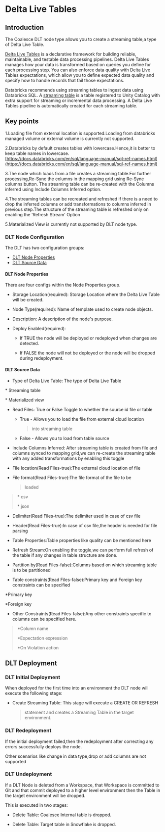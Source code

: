# **Delta Live Tables**

## **Introduction**

The Coalesce DLT node type allows you to create a streaming table,a type
of Delta Live Table.

[Delta Live Tables](https://docs.databricks.com/en/delta-live-tables/index.html)
is a declarative framework for building reliable, maintainable, and
testable data processing pipelines. Delta Live Tables manages how your
data is transformed based on queries you define for each processing
step. You can also enforce data quality with Delta Live Tables
expectations, which allow you to define expected data quality and
specify how to handle records that fail those expectations.

Databricks recommends using streaming tables to ingest data using
Databricks SQL. A [streaming
table](https://docs.databricks.com/en/tables/streaming.html#additional-resources)
is a table registered to Unity Catalog with extra support for streaming
or incremental data processing. A Delta Live Tables pipeline is
automatically created for each streaming table.

## **Key points**

1.Loading file from external location is supported.Loading from
databricks managed volume or external volume is currently not supported.

2.Databricks by default creates tables with lowercase.Hence,it is better to keep table names in lowercase.[https://docs.databricks.com/en/sql/language-manual/sql-ref-names.html](https://docs.databricks.com/en/sql/language-manual/sql-ref-names.html)

3.The node which loads from a file creates a streaming table.For further processing,Re-Sync the columns in the mapping grid using Re-Sync columns button.
The streaming table can be re-created with the Columns inferred using Include Columns Inferred option.

4.The streaming tables can be recreated and refreshed if there is a need to drop the inferred columns or add transformations to columns inferred in previous step.The structure of the streaming table is refreshed only on enabling the 'Refresh Stream' Option

5.Materialized View is currently not supported by DLT node type.

### **DLT Node Configuration**

The DLT has two configuration groups:

* [DLT Node Properties](#dlt-node-properties)
* [DLT Source Data](#dlt-source-data)

<h4 id="dlt-node-properties"> DLT Node Properties </h4>

There are four configs within the Node Properties group.

-   Storage Location(required): Storage Location where the Delta Live Table will be created.

-   Node Type(required): Name of template used to create node objects.

-   Description: A description of the node\'s purpose.

-   Deploy Enabled(required):

    -   If TRUE the node will be deployed or redeployed when changes are detected.

    -   If FALSE the node will not be deployed or the node will be dropped during redeployment.

<h4 id="dlt-source-data"> DLT Source Data </h4>

-   Type of Delta Live Table: The type of Delta Live Table

\* Streaming table

\* Materialized view

-   Read Files: True or False Toggle to whether the source id file or table

    -   True - Allows you to load the file from external cloud location
        > into streaming table

    -   False - Allows you to load from table source
      
-   Include Columns Inferred: After streaming table is created from file and columns synced to mapping grid,we can re-create the streaming table with any added transformations by enabling this toggle

-   File location(Read Files-true):The external cloud location of file

-   File format(Read Files-true):The file format of the file to be
    > loaded

> \* csv
>
> \* json

-   Delimiter(Read Files-true):The delimiter used in case of csv file

-   Header(Read Files-true):In case of csv file,the header is needed for file parsing

-   Table Properties:Table properties like quality can be mentioned here
  
-   Refresh Stream:On enabling the toggle,we can perform full refresh of the table if any changes in table structure are done.

-   Partition by(Read Files-false):Columns based on which streaming  table is to be partitioned

-   Table constraints(Read Files-false):Primary key and Foreign key  constraints can be specified

\*Primary key

\*Foreign key

-   Other Constraints(Read Files-false):Any other constraints specific to columns can be specified here.

> \*Column name
>
> \*Expectation expression
>
> \*On Violation action

## **DLT Deployment**

### **DLT Initial Deployment**

When deployed for the first time into an environment the DLT node will
execute the following stage:

-   Create Streaming Table: This stage will execute a CREATE OR REFRESH
    > statement and creates a Streaming Table in the target environment.

### **DLT Redeployment**

If the initial deployment failed,then the redeployment after correcting
any errors successfully deploys the node.

Other scenarios like change in data type,drop or add columns are not
supported

### **DLT Undeployment**

If a DLT Node is deleted from a Workspace, that Workspace is committed
to Git and that commit deployed to a higher level environment then the
Table in the target environment will be dropped.

This is executed in two stages:

-   Delete Table: Coalesce Internal table is dropped.

-   Delete Table: Target table in Snowflake is dropped.
